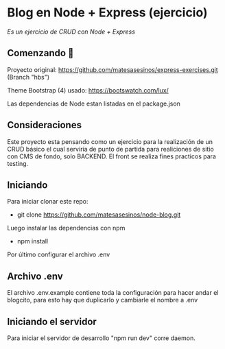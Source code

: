 # Blog en Node + Express (ejercicio)
_Es un ejercicio de CRUD con Node + Express_


## Comenzando 🚀
Proyecto original: https://github.com/matesasesinos/express-exercises.git (Branch "hbs")

Theme Bootstrap (4) usado: https://bootswatch.com/lux/

Las dependencias de Node estan listadas en el package.json 

## Consideraciones
Este proyecto esta pensando como un ejercicio para la realización de un CRUD básico el cual serviría de punto de partida para realiciones de sitio con CMS de fondo, solo BACKEND. El front se realiza fines practicos para testing.

## Iniciando
Para iniciar clonar este repo:
* git clone https://github.com/matesasesinos/node-blog.git

Luego instalar las dependencias con npm
* npm install

Por último configurar el archivo .env

## Archivo .env
El archivo .env.example contiene toda la configuración para hacer andar el blogcito, para esto hay que duplicarlo y cambiarle el nombre a .env

## Iniciando el servidor
Para iniciar el servidor de desarrollo "npm run dev" corre daemon.